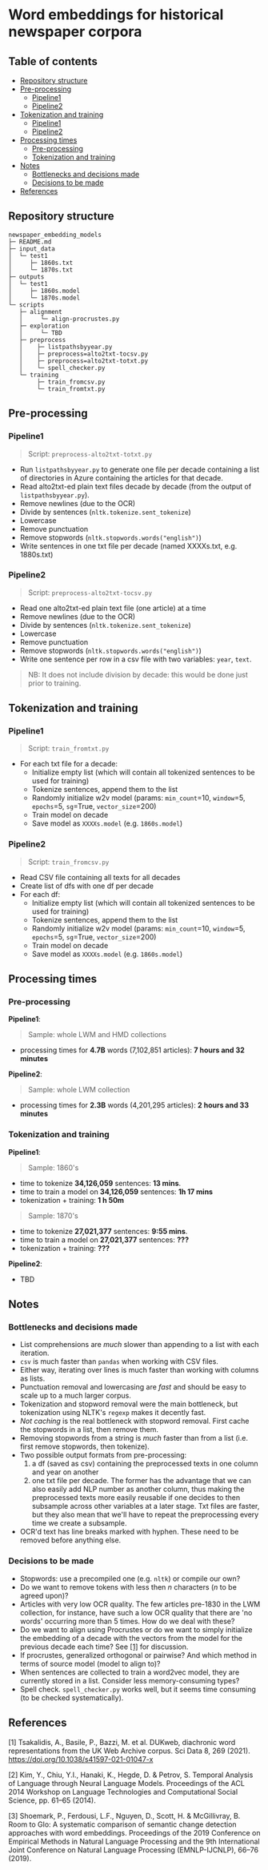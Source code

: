 # Word embeddings for historical newspaper corpora

Table of contents
-----------------

- [Repository structure](#repository-structure)
- [Pre-processing](#pre-processing)
    * [Pipeline1](#pipeline1)
    * [Pipeline2](#pipeline2)
- [Tokenization and training](#tokenization-and-training)
    * [Pipeline1](#pipeline1)
    * [Pipeline2](#pipeline2)
- [Processing times](#processing-times)
    * [Pre-processing](#pre-processing)
    * [Tokenization and training](#tokenization-and-training)
- [Notes](#notes)
    * [Bottlenecks and decisions made](#bottlenecks-and-decisions-made)
    * [Decisions to be made](#decisions-to-be-made)
- [References](#references)


## Repository structure
```
newspaper_embedding_models
├─ README.md
├─ input_data
│  └─ test1
│     ├─ 1860s.txt
│     └─ 1870s.txt
├─ outputs
│  └─ test1
│     ├─ 1860s.model
│     └─ 1870s.model
└─ scripts
   ├─ alignment
   │     └─ align-procrustes.py
   ├─ exploration
   │     └─ TBD
   ├─ preprocess
   │    ├─ listpathsbyyear.py
   │    ├─ preprocess=alto2txt-tocsv.py
   │    ├─ preprocess=alto2txt-totxt.py
   │    └─ spell_checker.py
   └─ training
        ├─ train_fromcsv.py
        └─ train_fromtxt.py
```

## Pre-processing
### Pipeline1
> Script: `preprocess-alto2txt-totxt.py`
- Run `listpathsbyyear.py` to generate one file per decade containing a list of directories in Azure containing the articles for that decade.
- Read alto2txt-ed plain text files decade by decade (from the output of `listpathsbyyear.py`).
- Remove newlines (due to the OCR)
- Divide by sentences (`nltk.tokenize.sent_tokenize`)
- Lowercase
- Remove punctuation
- Remove stopwords (`nltk.stopwords.words("english")`)
- Write sentences in one txt file per decade (named XXXXs.txt, e.g. 1880s.txt)

### Pipeline2
> Script: `preprocess-alto2txt-tocsv.py`
- Read one alto2txt-ed plain text file (one article) at a time
- Remove newlines (due to the OCR)
- Divide by sentences (`nltk.tokenize.sent_tokenize`)
- Lowercase
- Remove punctuation
- Remove stopwords (`nltk.stopwords.words("english")`)
- Write one sentence per row in a csv file with two variables: `year`, `text`.
> NB: It does not include division by decade: this would be done just prior to training.

## Tokenization and training
### Pipeline1
> Script: `train_fromtxt.py`
- For each txt file for a decade:
    * Initialize empty list (which will contain all tokenized sentences to be used for training)
    * Tokenize sentences, append them to the list
    * Randomly initialize w2v model (params: `min_count`=10, `window`=5, `epochs`=5, `sg`=True, `vector_size`=200)
    * Train model on decade
    * Save model as `XXXXs.model` (e.g. `1860s.model`)

### Pipeline2
> Script: `train_fromcsv.py`
- Read CSV file containing all texts for all decades
- Create list of dfs with one df per decade
- For each df:
    * Initialize empty list (which will contain all tokenized sentences to be used for training)
    * Tokenize sentences, append them to the list
    * Randomly initialize w2v model (params: `min_count`=10, `window`=5, `epochs`=5, `sg`=True, `vector_size`=200)
    * Train model on decade
    * Save model as `XXXXs.model` (e.g. `1860s.model`)

## Processing times
### Pre-processing
**Pipeline1**: 
> Sample: whole LWM and HMD collections
- processing times for **4.7B** words (7,102,851 articles): **7 hours and 32 minutes**

**Pipeline2**: 
> Sample: whole LWM collection
- processing times for **2.3B** words (4,201,295 articles): **2 hours and 33 minutes**

### Tokenization and training
**Pipeline1**: 
> Sample: 1860's
- time to tokenize **34,126,059** sentences: **13 mins**.
- time to train a model on **34,126,059** sentences: **1h 17 mins**
- tokenization + training: **1 h 50m**

> Sample: 1870's
- time to tokenize **27,021,377** sentences: **9:55 mins**.
- time to train a model on **27,021,377** sentences: **???**
- tokenization + training: **???**

**Pipeline2**: 
- TBD


## Notes
### Bottlenecks and decisions made
- List comprehensions are _much_ slower than appending to a list with each iteration.
- `csv` is much faster than `pandas` when working with CSV files.
- Either way, iterating over lines is much faster than working with columns as lists.
- Punctuation removal and lowercasing are _fast_ and should be easy to scale up to a much larger corpus.
- Tokenization and stopword removal were the main bottleneck, but tokenization using NLTK's `regexp` makes it decently fast.
- _Not caching_ is the real bottleneck with stopword removal. First cache the stopwords in a list, then remove them.
- Removing stopwords from a string is _much_ faster than from a list (i.e. first remove stopwords, then tokenize).
- Two possible output formats from pre-processing: 
    1. a df (saved as csv) containing the preprocessed texts in one column and year on another 
    2. one txt file per decade. 
    The former has the advantage that we can also easily add NLP number as another column, thus making the preprocessed texts more easily reusable if one decides to then subsample across other variables at a later stage. Txt files are faster, but they also mean that we'll have to repeat the preprocessing every time we create a subsample.
- OCR'd text has line breaks marked with hyphen. These need to be removed before anything else.

### Decisions to be made
- Stopwords: use a precompiled one (e.g. `nltk`) or compile our own?
- Do we want to remove tokens with less then _n_ characters (_n_ to be agreed upon)?
- Articles with very low OCR quality. The few articles pre-1830 in the LWM collection, for instance, have such a low OCR quality that there are 'no words' occurring more than 5 times. How do we deal with these?
- Do we want to align using Procrustes or do we want to simply initialize the embedding of a decade with the vectors from the model for the previous decade each time? See [[1]](#1) for discussion.
- If procrustes, generalized orthogonal or pairwise? And which method in terms of source model (model to align to)?
- When sentences are collected to train a word2vec model, they are currently stored in a list. Consider less memory-consuming types?
- Spell check. `spell_checker.py` works well, but it seems time consuming (to be checked systematically).


## References
<a id="1">[1]</a> 
Tsakalidis, A., Basile, P., Bazzi, M. et al. DUKweb, diachronic word representations from the UK Web Archive corpus. Sci Data 8, 269 (2021). https://doi.org/10.1038/s41597-021-01047-x

<a id="2">[2]</a> 
Kim, Y., Chiu, Y.I., Hanaki, K., Hegde, D. & Petrov, S. Temporal Analysis of Language through Neural Language Models. Proceedings
of the ACL 2014 Workshop on Language Technologies and Computational Social Science, pp. 61–65 (2014).

<a id="3">[3]</a> 
Shoemark, P., Ferdousi, L.F., Nguyen, D., Scott, H. & McGillivray, B. Room to Glo: A systematic comparison of semantic change
detection approaches with word embeddings. Proceedings of the 2019 Conference on Empirical Methods in Natural Language
Processing and the 9th International Joint Conference on Natural Language Processing (EMNLP-IJCNLP), 66–76 (2019).